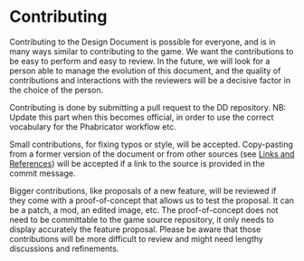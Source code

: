 Contributing
============

Contributing to the Design Document is possible for everyone, and is in many
ways similar to contributing to the game. We want the contributions to be
easy to perform and easy to review. In the future, we will look for a person
able to manage the evolution of this document, and the quality of contributions
and interactions with the reviewers will be a decisive factor in the choice
of the person.

Contributing is done by submitting a pull request to the DD repository.
NB: Update this part when this becomes official, in order to use the correct
vocabulary for the Phabricator workflow etc.

Small contributions, for fixing typos or style, will be accepted. Copy-pasting
from a former version of the document or from other sources (see
[Links and References](LINKS.md)) will be accepted if a link to the source is
provided in the commit message.

Bigger contributions, like proposals of a new feature, will be reviewed if
they come with a proof-of-concept that allows us to test the proposal. It can
be a patch, a mod, an edited image, etc. The proof-of-concept does not need
to be committable to the game source repository, it only needs to display
accurately the feature proposal. Please be aware that those contributions will
be more difficult to review and might need lengthy discussions and refinements.
